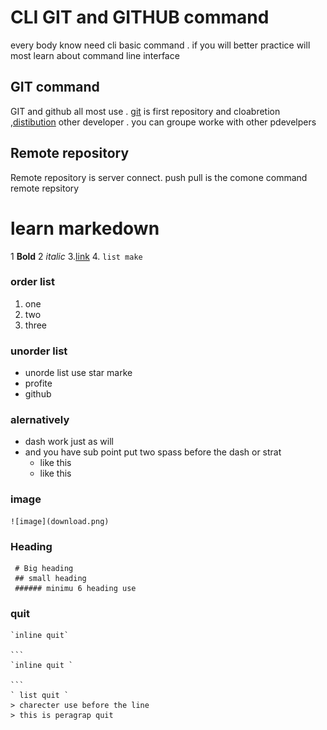 # CLI GIT and GITHUB command

every body know need cli basic command . if you will better practice will most learn about command line interface

## GIT command 

GIT and github all most use . [git](https://github.com) is first repository and cloabretion ,[distibution](https://github.com) other developer . you can groupe worke with other pdevelpers

## Remote repository 
Remote repository is server connect. push pull is the comone command remote repsitory


# learn markedown

1 **Bold**
2 *italic*
3.[link](https://gitgub.com/sobujsarkar)
4. `list make `
### order list
  1. one
  2. two
  3. three

### unorder list
  * unorde list use star marke
  * profite
  * github

### alernatively 
* dash work just as will
* and you have sub point put two spass before the dash or strat
    * like this 
    * like this

### image
    ![image](download.png)

### Heading 
```
 # Big heading
 ## small heading
 ###### minimu 6 heading use

```
### quit 
    `inline quit` 

    ```
    `inline quit `

    ```
    ` list quit `
    > charecter use before the line
    > this is peragrap quit

